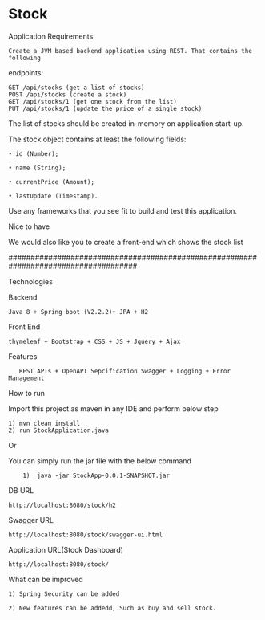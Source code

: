 # Stock


Application Requirements


	Create a JVM based backend application using REST. That contains the following
  
	
endpoints:


	GET /api/stocks (get a list of stocks)
	POST /api/stocks (create a stock)
	GET /api/stocks/1 (get one stock from the list)
	PUT /api/stocks/1 (update the price of a single stock)
  

The list of stocks should be created in-memory on application start-up.


The stock object contains at least the following fields:

	• id (Number);
  
	• name (String);
  
	• currentPrice (Amount);
  
	• lastUpdate (Timestamp).
  
  
	
Use any frameworks that you see fit to build and test this application.


Nice to have

We would also like you to create a front-end which shows the stock list


#####################################################################################

Technologies


 Backend


	Java 8 + Spring boot (V2.2.2)+ JPA + H2


 Front End


	thymeleaf + Bootstrap + CSS + JS + Jquery + Ajax
	


Features


       REST APIs + OpenAPI Sepcification Swagger + Logging + Error Management


How to run

   Import this project as maven in any IDE and perform below step
   
   	1) mvn clean install
	2) run StockApplication.java

  Or
  
   You can simply run the jar file with the below command
      
      	1)  java -jar StockApp-0.0.1-SNAPSHOT.jar  
  


DB URL


	http://localhost:8080/stock/h2


Swagger URL


	http://localhost:8080/stock/swagger-ui.html


Application URL(Stock Dashboard)


	http://localhost:8080/stock/


	
What can be improved


	1) Spring Security can be added
  
	2) New features can be addedd, Such as buy and sell stock.
	

	
